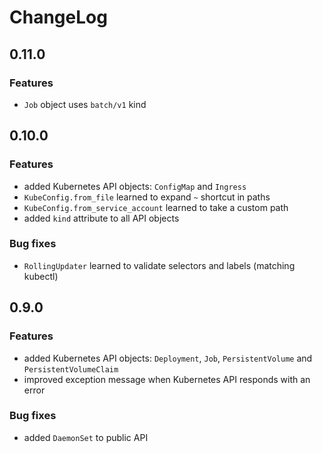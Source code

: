 # ChangeLog

## 0.11.0

### Features

* `Job` object uses `batch/v1` kind

## 0.10.0

### Features

* added Kubernetes API objects: `ConfigMap` and `Ingress`
* `KubeConfig.from_file` learned to expand `~` shortcut in paths
* `KubeConfig.from_service_account` learned to take a custom path
* added `kind` attribute to all API objects

### Bug fixes

* `RollingUpdater` learned to validate selectors and labels (matching kubectl)

## 0.9.0

### Features

* added Kubernetes API objects: `Deployment`, `Job`, `PersistentVolume` and `PersistentVolumeClaim`
* improved exception message when Kubernetes API responds with an error

### Bug fixes

* added `DaemonSet` to public API
